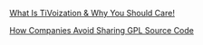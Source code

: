 [What Is TiVoization & Why You Should Care!](https://youtu.be/iLFmcshhU30)

[How Companies Avoid Sharing GPL Source Code](https://youtu.be/cXLFXV6zIyk)

